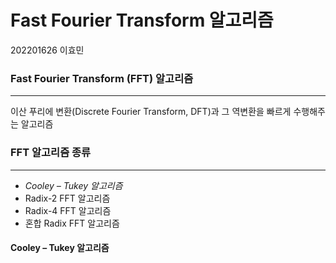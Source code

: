 # Fast Fourier Transform 알고리즘

202201626 이효민

### Fast Fourier Transform (FFT) 알고리즘
---
이산 푸리에 변환(Discrete Fourier Transform, DFT)과 그 역변환을 빠르게 수행해주는 알고리즘

### FFT 알고리즘 종류
---
- *Cooley – Tukey 알고리즘*
- Radix-2 FFT 알고리즘
- Radix-4 FFT 알고리즘
- 혼합 Radix FFT 알고리즘

#### Cooley – Tukey 알고리즘

